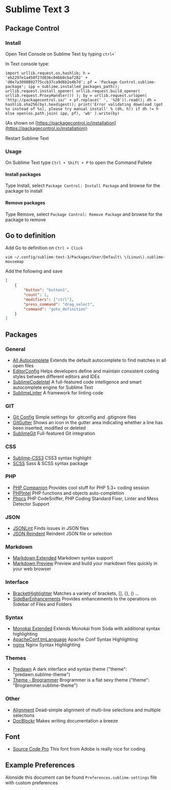 # Sublime Text 3

## Package Control

### Install

Open Text Console on Sublime Text by typing ```ctrl+` ```

In Text console type:

```
import urllib.request,os,hashlib; h = 'eb2297e1a458f27d836c04bb0cbaf282' + 'd0e7a3098092775ccb37ca9d6b2e4b7d'; pf = 'Package Control.sublime-package'; ipp = sublime.installed_packages_path(); urllib.request.install_opener( urllib.request.build_opener( urllib.request.ProxyHandler()) ); by = urllib.request.urlopen( 'http://packagecontrol.io/' + pf.replace(' ', '%20')).read(); dh = hashlib.sha256(by).hexdigest(); print('Error validating download (got %s instead of %s), please try manual install' % (dh, h)) if dh != h else open(os.path.join( ipp, pf), 'wb' ).write(by)
```

(As shown on [https://packagecontrol.io/installation](https://packagecontrol.io/installation))

Restart Sublime Text

### Usage

On Sublime Text type `Ctrl + Shift + P` to open the Command Pallete

#### Install packages

Type Install, select `Package Control: Install Package` and browse for the package to install

#### Remove packages

Type Remove, select `Package Control: Remove Package` and browse for the package to remove

## Go to definition

Add Go to definition on `Ctrl + Click`

```
vim ~/.config/sublime-text-3/Packages/User/Default\ \(Linux\).sublime-mousemap
```

Add the following and save

```json
[
    {
        "button": "button1",
        "count": 1,
        "modifiers": ["ctrl"],
        "press_command": "drag_select",
        "command": "goto_definition"
    }
]
```

## Packages

### General

* [All Autocomplete](https://github.com/alienhard/SublimeAllAutocomplete)
    Extends the default autocomplete to find matches in all open files
* [EditorConfig](http://editorconfig.org/)
    Helps developers define and maintain consistent coding styles between different editors and IDEs
* [SublimeCodeIntel](https://sublimecodeintel.github.io/SublimeCodeIntel/)
    A full-featured code intelligence and smart autocomplete engine for Sublime Text
* [SublimeLinter](http://www.sublimelinter.com/)
    A framework for linting code

### GIT

* [Git Config](https://github.com/robballou/gitconfig-sublimetext)
    Simple settings for .gitconfig and .gitignore files
* [GitGutter](https://github.com/jisaacks/GitGutter)
    Shows an icon in the gutter area indicating whether a line has been inserted, modified or deleted
* [SublimeGit](https://sublimegit.net)
    Full-featured Git integration

### CSS

* [Sublime-CSS3](https://github.com/i-akhmadullin/Sublime-CSS3)
    CSS3 syntax highlight
* [SCSS](https://github.com/MarioRicalde/SCSS.tmbundle/tree/SublimeText2)
    Sass & SCSS syntax package

### PHP

* [PHP Companion](https://github.com/erichard/SublimePHPCompanion)
    Provides cool stuff for PHP 5.3+ coding session
* [PHPIntel](https://github.com/jotson/SublimePHPIntel)
    PHP functions and objects auto-completion
* [Phpcs](http://benmatselby.github.io/sublime-phpcs/)
    PHP CodeSniffer, PHP Coding Standard Fixer, Linter and Mess Detector Support

### JSON

* [JSONLint](https://bitbucket.org/hmml/jsonlint)
    Finds issues in JSON files
* [JSON Reindent](https://github.com/ThomasKliszowski/json_reindent)
    Reindent JSON file or selection

### Markdown

* [Markdown Extended](https://github.com/jonschlinkert/sublime-markdown-extended)
    Markdown syntax support
* [Markdown Preview](https://github.com/revolunet/sublimetext-markdown-preview)
    Preview and build your markdown files quickly in your web browser

### Interface

* [BracketHighlighter](https://github.com/facelessuser/BracketHighlighter)
    Matches a variety of brackets, [], {}, () ...
* [SideBarEnhancements](https://github.com/titoBouzout/SideBarEnhancements)
    Provides enhancements to the operations on Sidebar of Files and Folders

### Syntax

* [Monokai Extended](https://github.com/jonschlinkert/sublime-monokai-extended)
    Extends Monokai from Soda with additional syntax highlighting
* [ApacheConf.tmLanguage](https://github.com/colinta/ApacheConf.tmLanguage)
    Apache Conf Syntax Highlighting
* [nginx](https://github.com/brandonwamboldt/sublime-nginx)
    Nginx Syntax Highlighting

### Themes

* [Predawn](https://github.com/jamiewilson/predawn/)
    A dark interface and syntax theme ("theme": "predawn.sublime-theme")
* [Theme - Brogrammer](https://github.com/kenwheeler/brogrammer-theme)
    Brogrammer is a flat sexy theme ("theme": "Brogrammer.sublime-theme")

### Other

* [Alignment](http://wbond.net/sublime_packages/alignment)
    Dead-simple alignment of multi-line selections and multiple selections
* [DocBlockr](https://github.com/spadgos/sublime-jsdocs)
    Makes writing documentation a breeze

## Font

* [Source Code Pro](https://github.com/adobe-fonts/source-code-pro)
    This font from Adobe is really nice for coding

## Example Preferences

Alonside this document can be found `Preferences.sublime-settings` file
with custom preferences
